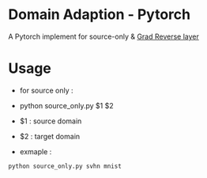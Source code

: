 # Domain Adaption - Pytorch
A Pytorch implement for source-only & [Grad Reverse layer](https://arxiv.org/pdf/1409.7495.pdf)

# Usage 
- for source only :

- python source_only.py $1 $2
- $1 : source domain 
- $2 : target domain
- exmaple :
```
python source_only.py svhn mnist
```


